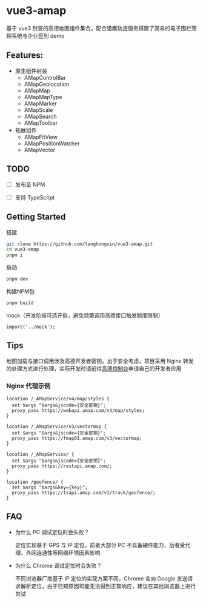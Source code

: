 # vue3-amap

基于 vue3 封装的高德地图组件集合，配合猎鹰轨迹服务搭建了简易的电子围栏管理系统与企业签到 demo

## Features:

- 原生组件封装
  - AMapControlBar
  - AMapGeolocation
  - AMapMap
  - AMapMapType
  - AMapMarker
  - AMapScale
  - AMapSearch
  - AMapToolbar
- 拓展组件
  - AMapFitView
  - AMapPositionWatcher
  - AMapVector

## TODO

- [ ] 发布至 NPM
- [ ] 支持 TypeScript


## Getting Started

搭建

```sh
git clone https://github.com/tanghongxin/vue3-amap.git
cd vue3-amap
pnpm i
```

启动
```sh
pnpm dev
```

构建NPM包
```sh
pnpm build
```

mock（开发阶段可选开启，避免频繁调用高德接口触发额度限制）
```
import('../mock');
```

## Tips
地图加载与接口调用涉及高德开发者密钥，出于安全考虑，项目采用 Nginx 转发的处理方式进行处理，实际开发时请前往[高德控制台](https://console.amap.com/dev/index)申请自己的开发者应用

### Nginx 代理示例
```nginx
location /_AMapService/v4/map/styles {
  set $args "$args&jscode={安全密钥}";
  proxy_pass https://webapi.amap.com/v4/map/styles;
}

location /_AMapService/v3/vectormap {
  set $args "$args&jscode={安全密钥}";
  proxy_pass https://fmap01.amap.com/v3/vectormap;
}

location /_AMapService/ {
  set $args "$args&jscode={安全密钥}";
  proxy_pass https://restapi.amap.com/;
}

location /geofence/ {
  set $args "$args&key={key}";
  proxy_pass https://tsapi.amap.com/v1/track/geofence/;
}
```

## FAQ
- 为什么 PC 调试定位时会失败？

  定位实现基于 GPS 与 IP 定位，前者大部分 PC 不具备硬件能力，后者受代理、外网连通性等网络环境因素影响

- 为什么 Chrome 调试定位时会失败？

  不同浏览器厂商基于 IP 定位的实现方案不同，Chrome 会向 Google 发送请求解析定位，由于已知原因可能无法得到正常响应，建议在其他浏览器上进行尝试